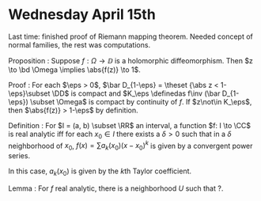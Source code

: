 # Wednesday April 15th

Last time: finished proof of Riemann mapping theorem.
Needed concept of normal families, the rest was computations.


Proposition
:   Suppose $f: \Omega \to \DD$ is a holomorphic diffeomorphism.
    Then $z \to \bd \Omega \implies \abs{f(z)} \to 1$.

Proof
:   For each $\eps > 0$, $\bar D_{1-\eps} = \theset {\abs z < 1- \eps}\subset \DD$ is compact and $K_\eps \definedas f\inv (\bar D_{1-\eps}) \subset \Omega$ is compact by continuity of $f$.
    If $z\not\in K_\eps$, then $\abs{f(z)} > 1-\eps$ by definition.

Definition
: For $I = (a, b) \subset \RR$ an interval, a function $f: I \to \CC$ is real analytic iff for each $x_0 \in I$ there exists a $\delta > 0$ such that in a $\delta$ neighborhood of $x_0$, $f(x) = \sum a_k(x_0) (x-x_0)^k$ is given by a convergent power series.

In this case, $a_k(x_0)$ is given by the $k$th Taylor coefficient.

Lemma
: For $f$ real analytic, there is a neighborhood $U$ such that ?.
